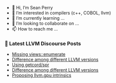 - 👋 Hi, I’m Sean Perry
- 👀 I’m interested in compilers (c++, COBOL, llvm)
- 🌱 I’m currently learning ...
- 💞️ I’m looking to collaborate on ...
- 📫 How to reach me ...

<!---
s66perry/s66perry is a ✨ special ✨ repository because its `README.md` (this file) appears on your GitHub profile.
You can click the Preview link to take a look at your changes.
--->
### 📕 Latest LLVM Discourse Posts

<!-- DISCOURSE-LLVM:START -->
- [Missing views::enumerate](https://discourse.llvm.org/t/missing-views-enumerate/76107#post_1)
- [Difference among different LLVM versions](https://discourse.llvm.org/t/difference-among-different-llvm-versions/76106#post_2)
- [Using getcord/spr](https://discourse.llvm.org/t/using-getcord-spr/76097#post_3)
- [Difference among different LLVM versions](https://discourse.llvm.org/t/difference-among-different-llvm-versions/76106#post_1)
- [Proposing llvm.gpu intrinsics](https://discourse.llvm.org/t/proposing-llvm-gpu-intrinsics/75374#post_12)
<!-- DISCOURSE-LLVM:END -->
